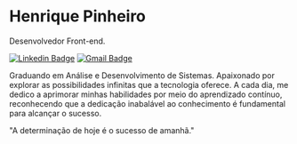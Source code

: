 # Henrique Pinheiro 

Desenvolvedor Front-end.

[![Linkedin Badge](https://img.shields.io/badge/-Henrique%20Pinheiro-539cdc?style=flat-square&logo=Linkedin&logoColor=white&link=https://www.linkedin.com/in/henriquepinheiroxavier/)](https://www.linkedin.com/in/henriquepinheiroxavier/) 
[![Gmail Badge](https://img.shields.io/badge/-henriquepinheiroxavier@gmail.com-539cdc?style=flat-square&logo=Gmail&logoColor=white&link=mailto:henriquepinheiroxavier@gmail.com)](mailto:henriquepinheiroxavier@gmail.com)

Graduando em Análise e Desenvolvimento de Sistemas. Apaixonado por explorar as possibilidades infinitas que a tecnologia oferece. A cada dia, me dedico a aprimorar minhas habilidades por meio do aprendizado contínuo, reconhecendo que a dedicação inabalável ao conhecimento é fundamental para alcançar o sucesso.

"A determinação de hoje é o sucesso de amanhã."


